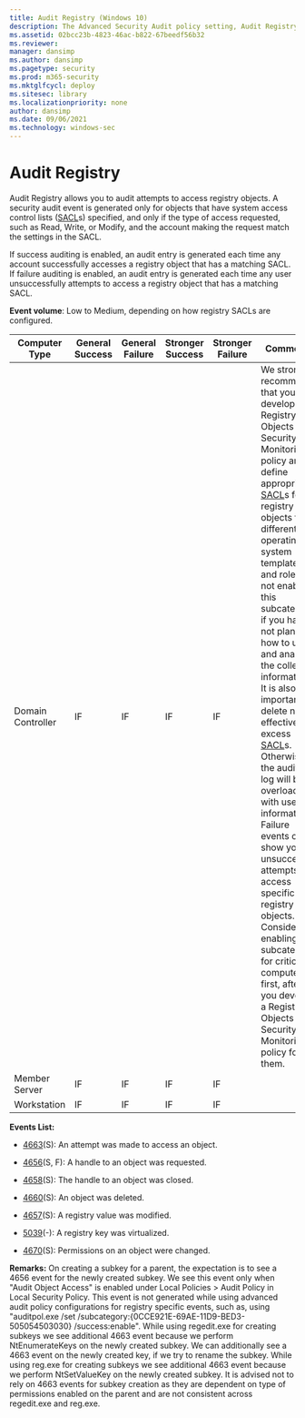 ```yaml
---
title: Audit Registry (Windows 10)
description: The Advanced Security Audit policy setting, Audit Registry, determines if audit events are generated when users attempt to access registry objects.
ms.assetid: 02bcc23b-4823-46ac-b822-67beedf56b32
ms.reviewer: 
manager: dansimp
ms.author: dansimp
ms.pagetype: security
ms.prod: m365-security
ms.mktglfcycl: deploy
ms.sitesec: library
ms.localizationpriority: none
author: dansimp
ms.date: 09/06/2021
ms.technology: windows-sec
---
```


# Audit Registry


Audit Registry allows you to audit attempts to access registry objects. A security audit event is generated only for objects that have system access control lists ([SACL](/windows/win32/secauthz/access-control-lists)s) specified, and only if the type of access requested, such as Read, Write, or Modify, and the account making the request match the settings in the SACL.

If success auditing is enabled, an audit entry is generated each time any account successfully accesses a registry object that has a matching SACL. If failure auditing is enabled, an audit entry is generated each time any user unsuccessfully attempts to access a registry object that has a matching SACL.

**Event volume**: Low to Medium, depending on how registry SACLs are configured.

| Computer Type     | General Success | General Failure | Stronger Success | Stronger Failure | Comments                                                                                                                                                                                                                                                                                                                                                                                                                                                                                                                                                                                                                                                                                                                                                                                                                                                          |
|-------------------|-----------------|-----------------|------------------|------------------|-------------------------------------------------------------------------------------------------------------------------------------------------------------------------------------------------------------------------------------------------------------------------------------------------------------------------------------------------------------------------------------------------------------------------------------------------------------------------------------------------------------------------------------------------------------------------------------------------------------------------------------------------------------------------------------------------------------------------------------------------------------------------------------------------------------------------------------------------------------------|
| Domain Controller | IF              | IF              | IF               | IF               | We strongly recommend that you develop a Registry Objects Security Monitoring policy and define appropriate [SACL](/windows/win32/secauthz/access-control-lists)s for registry objects for different operating system templates and roles. Do not enable this subcategory if you have not planned how to use and analyze the collected information. It is also important to delete non-effective, excess [SACL](/windows/win32/secauthz/access-control-lists)s. Otherwise the auditing log will be overloaded with useless information.<br>Failure events can show you unsuccessful attempts to access specific registry objects.<br>Consider enabling this subcategory for critical computers first, after you develop a Registry Objects Security Monitoring policy for them. |
| Member Server     | IF              | IF              | IF               | IF               |                                                                                                                                                                                                                                                                                                                                                                                                                                                                                                                                                                                                                                                                                                                                                                                                                                                                   |
| Workstation       | IF              | IF              | IF               | IF               |                                                                                                                                                                                                                                                                                                                                                                                                                                                                                                                                                                                                                                                                                                                                                                                                                                                                   |

**Events List:**

-   [4663](event-4663.md)(S): An attempt was made to access an object.

-   [4656](event-4656.md)(S, F): A handle to an object was requested.

-   [4658](event-4658.md)(S): The handle to an object was closed.

-   [4660](event-4660.md)(S): An object was deleted.

-   [4657](event-4657.md)(S): A registry value was modified.

-   [5039](event-5039.md)(-): A registry key was virtualized.

-   [4670](event-4670.md)(S): Permissions on an object were changed.

**Remarks:**
On creating a subkey for a parent, the expectation is to see a 4656 event for the newly created subkey. We see this event only when "Audit Object Access" is enabled under Local Policies > Audit Policy in Local Security Policy. This event is not generated while using advanced audit policy configurations for registry specific events, such as, using "auditpol.exe /set /subcategory:{0CCE921E-69AE-11D9-BED3-505054503030} /success:enable". While using regedit.exe for creating subkeys we see additional 4663 event because we perform NtEnumerateKeys on the newly created subkey. We can additionally see a 4663 event on the newly created key, if we try to rename the subkey. While using reg.exe for creating subkeys we see additional 4663 event because we perform NtSetValueKey on the newly created subkey. It is advised not to rely on 4663 events for subkey creation as they  are dependent on type of permissions enabled on the parent and are not consistent across regedit.exe and reg.exe.

